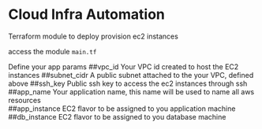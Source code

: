 # Cloud Infra Automation
Terraform module to deploy provision ec2 instances

access the module `main.tf`

Define your app params
    ##vpc_id
    Your VPC id created to host the EC2 instances
    ##subnet_cidr
    A public subnet attached to the your VPC, defined above
    ##ssh_key
    Public ssh key to access the ec2 instances through ssh
    ##app_name
    Your application name, this name will be used to name all aws resources   
    ##app_instance
    EC2 flavor to be assigned to you application machine
    ##db_instance
     EC2 flavor to be assigned to you database machine
